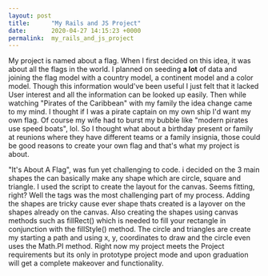 ```yaml
---
layout: post
title:      "My Rails and JS Project"
date:       2020-04-27 14:15:23 +0000
permalink:  my_rails_and_js_project
---
```



My project is named about a flag.  When I first decided on this idea, it was about all the flags in the world. I planned on seeding **a lot** of data and joining the flag model with a country model, a continent model and a color model.  Though this information would've been useful I just felt that it lacked User interest and all the information can be looked up easily. Then while watching "Pirates of the Caribbean" with my family the idea change came to my mind. I thought if I was a pirate captain on my own ship I'd want my own flag.  Of course my wife had to burst my bubble like "modern pirates use speed boats", lol. So I thought what about a birthday present or family at reunions where they have different teams or a family insignia, those could be good reasons to create your own flag and that's what my project is about.  

"It's About A Flag", was fun yet challenging to code. i decided on the 3 main shapes the can basically make any shape which are circle, square and triangle.  I used the <canvas> script to create the layout for the canvas. Seems fitting, right? Well the <canvas> tags was the most challenging part of my process. Adding the shapes are tricky cause ever shape thats created is a layover on the shapes already on the canvas. Also creating the shapes using canvas methods such as fillRect() which is needed to fill your rectangle in conjunction with the fillStyle() method. The circle and triangles are create my starting a path and using x, y, coordinates to draw and the circle even uses the Math.PI method. Right now my project meets the Project requirements but its only in prototype project mode and upon graduation will get a complete makeover and functionality. 
